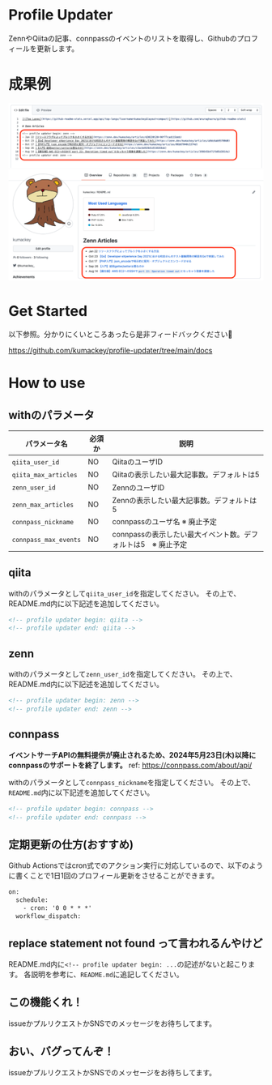 # Profile Updater

ZennやQiitaの記事、connpassのイベントのリストを取得し、Githubのプロフィールを更新します。

# 成果例

![](./res/readme_output.png)
![](./res/readme_result.png)

# Get Started

以下参照。分かりにくいところあったら是非フィードバックください🙏

https://github.com/kumackey/profile-updater/tree/main/docs

# How to use

## withのパラメータ

| パラメータ名                | 必須か | 説明                             |
|-----------------------|-----|--------------------------------|
| `qiita_user_id`       | NO  | QiitaのユーザID                    |
| `qiita_max_articles`  | NO  | Qiitaの表示したい最大記事数。デフォルトは5       |
| `zenn_user_id`        | NO  | ZennのユーザID                     |
| `zenn_max_articles`   | NO  | Zennの表示したい最大記事数。デフォルトは5        |
| `connpass_nickname`   | NO  | connpassのユーザ名 ※ 廃止予定           |
| `connpass_max_events` | NO  | connpassの表示したい最大イベント数。デフォルトは5　※ 廃止予定 |

## qiita

withのパラメータとして`qiita_user_id`を指定してください。 その上で、README.md内に以下記述を追加してください。

```text:README.md
<!-- profile updater begin: qiita -->
<!-- profile updater end: qiita -->
```

## zenn

withのパラメータとして`zenn_user_id`を指定してください。 その上で、README.md内に以下記述を追加してください。

```text:README.md
<!-- profile updater begin: zenn -->
<!-- profile updater end: zenn -->
```

## connpass

<B>イベントサーチAPIの無料提供が廃止されるため、2024年5月23日(木)以降にconnpassのサポートを終了します。</B>
ref: https://connpass.com/about/api/

withのパラメータとして`connpass_nickname`を指定してください。 その上で、`README.md`内に以下記述を追加してください。

```text:README.md
<!-- profile updater begin: connpass -->
<!-- profile updater end: connpass -->
```

## 定期更新の仕方(おすすめ)

Github Actionsではcron式でのアクション実行に対応しているので、以下のように書くことで1日1回のプロフィール更新をさせることができます。

```
on:
  schedule:
    - cron: '0 0 * * *'
  workflow_dispatch:
```

## replace statement not found って言われるんやけど

README.md内に`<!-- profile updater begin: ...`の記述がないと起こります。 各説明を参考に、`README.md`に追記してください。

## この機能くれ！

issueかプルリクエストかSNSでのメッセージをお待ちしてます。

## おい、バグってんぞ！

issueかプルリクエストかSNSでのメッセージをお待ちしてます。
